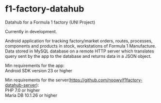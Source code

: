 # f1-factory-datahub
Datahub for a Formula 1 factory (UNI Project) 

Currently in development.  

Android application for tracking factory/market orders, routes, processes, components and products in stock, workstations of Formula 1 Manufacture.  
Data stored in MySQL database on a remote HTTP server which translates query sent by the app to the database and returns data in a JSON object.  

Min requirements for the app:  
Android SDK version 23 or higher  

Min requirements for the server(https://github.com/noowy/f1factory-datahub-server):  
PHP 7.0 or higher  
Maria DB 10.1.26 or higher

